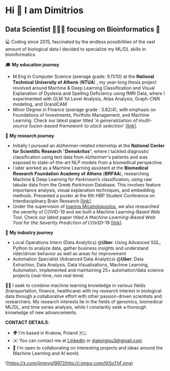 # Hi 👋 I am Dimitrios
## Data Scientist 👨🏽‍💻 focusing on Bioinformatics 🧬

💻 Coding since 2015, fascinated by the endless possibilities of the vast amount of biological data I decided to specialize my ML/DL skills in bioinformatics

🎓 **My education journey**
* M.Eng in Computer Science (average grade: 9.11/10) at the 𝐍𝐚𝐭𝐢𝐨𝐧𝐚𝐥 𝐓𝐞𝐜𝐡𝐧𝐢𝐜𝐚𝐥 𝐔𝐧𝐢𝐯𝐞𝐫𝐬𝐢𝐭𝐲 𝐨𝐟 𝐀𝐭𝐡𝐞𝐧𝐬 (𝐍𝐓𝐔𝐀) , my year-long thesis project revolved around Machine & Deep Learning Classification and Visual Explanation of Dyslexia and Spelling Deficiency using fMRI Data, where I experimented with GLM 1st Level Analysis, Atlas Analysis, Graph-CNN modeling, and GrandCAM
* Minor Degree in Finance (average grade : 3.82/4), with emphasis on Foundations of Investments, Portfolio Management, and Machine Learning. Check our latest paper titled '𝘈 𝘨𝘦𝘯𝘦𝘳𝘢𝘭𝘪𝘻𝘢𝘵𝘪𝘰𝘯 𝘰𝘧 𝘮𝘶𝘭𝘵𝘪-𝘴𝘰𝘶𝘳𝘤𝘦 𝘧𝘶𝘴𝘪𝘰𝘯-𝘣𝘢𝘴𝘦𝘥 𝘧𝘳𝘢𝘮𝘦𝘸𝘰𝘳𝘬 𝘵𝘰 𝘴𝘵𝘰𝘤𝘬 𝘴𝘦𝘭𝘦𝘤𝘵𝘪𝘰𝘯' [[link](https://www.sciencedirect.com/science/article/pii/S1566253523003342)].


🔬 **My research journey**
* Initially I pursued an 𝘈𝘭𝘻𝘩𝘦𝘪𝘮𝘦𝘳-related internship at the 𝐍𝐚𝐭𝐢𝐨𝐧𝐚𝐥 𝐂𝐞𝐧𝐭𝐞𝐫 𝐟𝐨𝐫 𝐒𝐜𝐢𝐞𝐧𝐭𝐢𝐟𝐢𝐜 𝐑𝐞𝐬𝐞𝐚𝐫𝐜𝐡 "𝐃𝐞𝐦𝐨𝐤𝐫𝐢𝐭𝐨𝐬", where I tackled diagnostic classification using text data from 𝘈𝘭𝘻𝘩𝘦𝘪𝘮𝘦𝘳's patients and was exposed to state-of-the-art NLP models from a biomedical perspective.
* I later worked as a Machine Learning assistant at the 𝐁𝐢𝐨𝐦𝐞𝐝𝐢𝐜𝐚𝐥 𝐑𝐞𝐬𝐞𝐚𝐫𝐜𝐡 𝐅𝐨𝐮𝐧𝐝𝐚𝐭𝐢𝐨𝐧 𝐀𝐜𝐚𝐝𝐞𝐦𝐲 𝐨𝐟 𝐀𝐭𝐡𝐞𝐧𝐬 (𝐁𝐑𝐅𝐀𝐀), researching Machine & Deep Learning for 𝘗𝘢𝘳𝘬𝘪𝘯𝘴𝘰𝘯’s classification, using raw tabular data from the Greek 𝘗𝘢𝘳𝘬𝘪𝘯𝘴𝘰𝘯 Database. This involves feature importance analysis, visual explanation techniques, and embedding methods. Presented a poster at the 6th HBP Student Conference on Interdisciplinary Brain Research [[link](https://www.linkedin.com/in/dimitrios-georgiou/overlay/1635484219509/single-media-viewer/?profileId=ACoAAB9iLVIBxYpeomo-Y21fFLHo-YyxI_Rj_vk)].
* Under the supervision of [Ioannis Micaholopoulos](https://github.com/imichalop), we also researched the severity of COVID-19 and we built a Machine Learning-Based Web Tool. Check our latest paper titled 𝘈 𝘔𝘢𝘤𝘩𝘪𝘯𝘦 𝘓𝘦𝘢𝘳𝘯𝘪𝘯𝘨-𝘉𝘢𝘴𝘦𝘥 𝘞𝘦𝘣 𝘛𝘰𝘰𝘭 𝘧𝘰𝘳 𝘵𝘩𝘦 𝘚𝘦𝘷𝘦𝘳𝘪𝘵𝘺 𝘗𝘳𝘦𝘥𝘪𝘤𝘵𝘪𝘰𝘯 𝘰𝘧 𝘊𝘖𝘝𝘐𝘋-19 [[link](https://www.mdpi.com/2673-6284/13/3/22)].

💼 **My industry journey**
* Local Operations Intern (Data Analytics) @𝐔𝐛𝐞𝐫: Using Advanced SQL, Python to analyze data, gather business insights and understand
rider/driver behavior as well as areas for improvement
* Automation Specialist (Advanced Data Analytics) @𝐔𝐛𝐞𝐫: Data Extraction, Data Analysis, Data Visualisations, Machine Learning, Automation. Implemented and maintaining 25+ automation/data science projects (real-time, non real-time)

👨‍🏫 I seek to combine machine learning knowledge in various fields (transportation, finance, healthcare) with my research interest in biological data through a collaborative effort with other passion-driven scientists and researchers. My research interests lie in the fields of genomics, biomedical ML/DL, and time series analysis, while I constantly seek a thorough knowledge of new advancements.


𝐂𝐎𝐍𝐓𝐀𝐂𝐓 𝐃𝐄𝐓𝐀𝐈𝐋𝐒:
* 🌍  I'm based in Krakow, Poland 🇵🇱
* ✉️  You can contact me at [LinkedIn](https://www.linkedin.com/in/dimitrios-georgiou/) or dgeorgiou3@gmail.com
* 🤝  I'm open to collaborating on interesting projects and ideas around the Machine Learning and AI world.

![https://x.com/jimmyg1997](http://i.imgur.com/tXSoThF.png)

  
